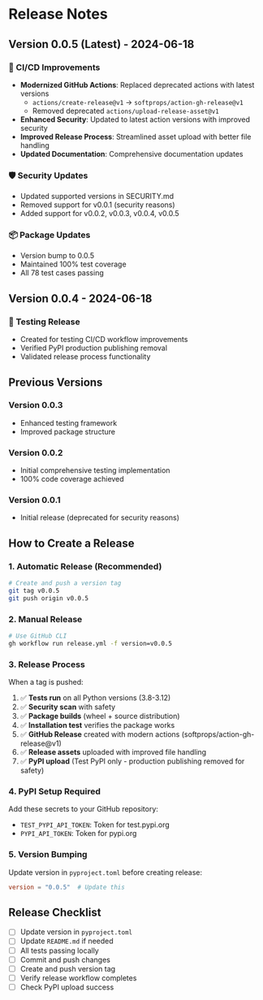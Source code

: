 # Release Notes

## Version 0.0.5 (Latest) - 2024-06-18

### 🔧 CI/CD Improvements
- **Modernized GitHub Actions**: Replaced deprecated actions with latest versions
  - `actions/create-release@v1` → `softprops/action-gh-release@v1`
  - Removed deprecated `actions/upload-release-asset@v1`
- **Enhanced Security**: Updated to latest action versions with improved security
- **Improved Release Process**: Streamlined asset upload with better file handling
- **Updated Documentation**: Comprehensive documentation updates

### 🛡️ Security Updates
- Updated supported versions in SECURITY.md
- Removed support for v0.0.1 (security reasons)
- Added support for v0.0.2, v0.0.3, v0.0.4, v0.0.5

### 📦 Package Updates
- Version bump to 0.0.5
- Maintained 100% test coverage
- All 78 test cases passing

## Version 0.0.4 - 2024-06-18

### 🧪 Testing Release
- Created for testing CI/CD workflow improvements
- Verified PyPI production publishing removal
- Validated release process functionality

## Previous Versions

### Version 0.0.3
- Enhanced testing framework
- Improved package structure

### Version 0.0.2
- Initial comprehensive testing implementation
- 100% code coverage achieved

### Version 0.0.1
- Initial release (deprecated for security reasons)

## How to Create a Release

### 1. Automatic Release (Recommended)
```bash
# Create and push a version tag
git tag v0.0.5
git push origin v0.0.5
```

### 2. Manual Release
```bash
# Use GitHub CLI
gh workflow run release.yml -f version=v0.0.5
```

### 3. Release Process
When a tag is pushed:
1. ✅ **Tests run** on all Python versions (3.8-3.12)
2. ✅ **Security scan** with safety
3. ✅ **Package builds** (wheel + source distribution)
4. ✅ **Installation test** verifies the package works
5. ✅ **GitHub Release** created with modern actions (softprops/action-gh-release@v1)
6. ✅ **Release assets** uploaded with improved file handling
7. ✅ **PyPI upload** (Test PyPI only - production publishing removed for safety)

### 4. PyPI Setup Required
Add these secrets to your GitHub repository:
- `TEST_PYPI_API_TOKEN`: Token for test.pypi.org
- `PYPI_API_TOKEN`: Token for pypi.org

### 5. Version Bumping
Update version in `pyproject.toml` before creating release:
```toml
version = "0.0.5"  # Update this
```

## Release Checklist
- [ ] Update version in `pyproject.toml`
- [ ] Update `README.md` if needed
- [ ] All tests passing locally
- [ ] Commit and push changes
- [ ] Create and push version tag
- [ ] Verify release workflow completes
- [ ] Check PyPI upload success